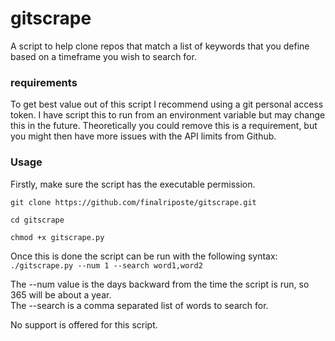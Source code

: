 # gitscrape
A script to help clone repos that match a list of keywords that you define based on a timeframe you wish to search for.

### requirements
To get best value out of this script I recommend using a git personal access token.
I have script this to run from an environment variable but may change this in the future.
Theoretically you could remove this is a requirement, but you might then have more issues with the API limits from Github.

### Usage
Firstly, make sure the script has the executable permission.
```
git clone https://github.com/finalriposte/gitscrape.git
```
```
cd gitscrape
```
```
chmod +x gitscrape.py
```
Once this is done the script can be run with the following syntax:
```./gitscrape.py --num 1 --search word1,word2```

The --num value is the days backward from the time the script is run, so 365 will be about a year.  
The --search is a comma separated list of words to search for.  

No support is offered for this script.
